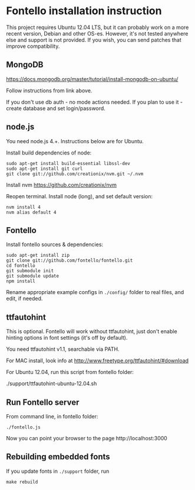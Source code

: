 Fontello installation instruction
=================================

This project requires Ubuntu 12.04 LTS, but it can probably work on a
more recent version, Debian and other OS-es. However, it's not tested anywhere else
and support is not provided. If you wish, you can send patches that improve compatibility.


## MongoDB

https://docs.mongodb.org/master/tutorial/install-mongodb-on-ubuntu/

Follow instructions from link above.

If you don't use db auth - no mode actions needed. If you plan to use
it - create database and set login/password.


## node.js

You need node.js 4.+. Instructions below are for Ubuntu.

Install build dependencies of node:

    sudo apt-get install build-essential libssl-dev
    sudo apt-get install git curl
    git clone git://github.com/creationix/nvm.git ~/.nvm

Install nvm https://github.com/creationix/nvm

Reopen terminal. Install node (long), and set default version:

    nvm install 4
    nvm alias default 4


## Fontello

Install fontello sources & dependencies:

    sudo apt-get install zip
    git clone git://github.com/fontello/fontello.git
    cd fontello
    git submodule init
    git submodule update
    npm install

Rename appropriate example configs in `./config/` folder to real files,
and edit, if needed.


## ttfautohint

This is optional. Fontello will work without ttfautohint, just don't enable
hinting options in font settings (it's off by default).

You need ttfautohint v1.1, searchable via PATH.

For MAC install, look info at http://www.freetype.org/ttfautohint/#download

For Ubuntu 12.04, run this script from fontello folder:

   ./support/ttfautohint-ubuntu-12.04.sh


## Run Fontello server

From command line, in fontello folder:

    ./fontello.js

Now you can point your browser to the page http://localhost:3000


## Rebuilding embedded fonts

If you update fonts in `./support` folder, run

    make rebuild
